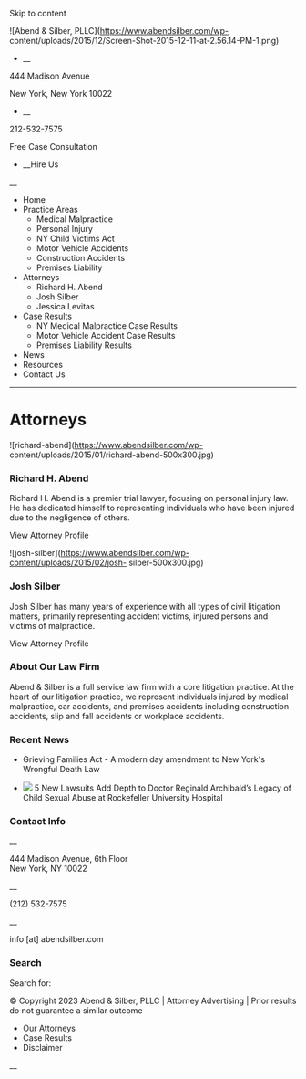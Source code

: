 Skip to content

![Abend & Silber, PLLC](https://www.abendsilber.com/wp-
content/uploads/2015/12/Screen-Shot-2015-12-11-at-2.56.14-PM-1.png)

  * __

444 Madison Avenue

New York, New York 10022

  * __

212-532-7575

Free Case Consultation

  * __Hire Us

__

  * Home
  * Practice Areas
    * Medical Malpractice
    * Personal Injury
    * NY Child Victims Act
    * Motor Vehicle Accidents
    * Construction Accidents
    * Premises Liability
  * Attorneys
    * Richard H. Abend
    * Josh Silber
    * Jessica Levitas
  * Case Results
    * NY Medical Malpractice Case Results
    * Motor Vehicle Accident Case Results
    * Premises Liability Results
  * News
  * Resources
  * Contact Us

________

# Attorneys

![richard-abend](https://www.abendsilber.com/wp-
content/uploads/2015/01/richard-abend-500x300.jpg)

### Richard H. Abend

Richard H. Abend is a premier trial lawyer, focusing on personal injury law.
He has dedicated himself to representing individuals who have been injured due
to the negligence of others.

View Attorney Profile

![josh-silber](https://www.abendsilber.com/wp-content/uploads/2015/02/josh-
silber-500x300.jpg)

### Josh Silber

Josh Silber has many years of experience with all types of civil litigation
matters, primarily representing accident victims, injured persons and victims
of malpractice.

View Attorney Profile

### About Our Law Firm

Abend & Silber is a full service law firm with a core litigation practice. At
the heart of our litigation practice, we represent individuals injured by
medical malpractice, car accidents, and premises accidents including
construction accidents, slip and fall accidents or workplace accidents.

### Recent News

  * Grieving Families Act - A modern day amendment to New York's Wrongful Death Law

  * ![](https://www.abendsilber.com/wp-content/uploads/2020/07/JAA-A-S-1-150x150.jpg) 5 New Lawsuits Add Depth to Doctor Reginald Archibald’s Legacy of Child Sexual Abuse at Rockefeller University Hospital

### Contact Info

__

444 Madison Avenue, 6th Floor  
New York, NY 10022

__

(212) 532-7575

__

info [at] abendsilber.com

### Search

Search for:

© Copyright 2023 Abend & Silber, PLLC | Attorney Advertising | Prior results
do not guarantee a similar outcome

  * Our Attorneys
  * Case Results
  * Disclaimer

__

